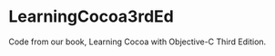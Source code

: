 LearningCocoa3rdEd
==================

Code from our book, Learning Cocoa with Objective-C Third Edition.